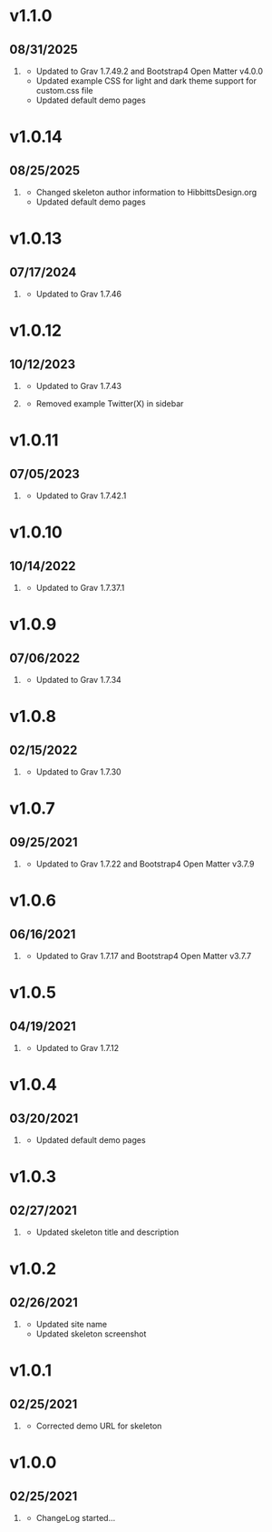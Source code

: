 # v1.1.0
## 08/31/2025

1. [](#improved)
    * Updated to Grav 1.7.49.2 and Bootstrap4 Open Matter v4.0.0
    * Updated example CSS for light and dark theme support for custom.css file
    * Updated default demo pages

# v1.0.14
## 08/25/2025

1. [](#improved)
    * Changed skeleton author information to HibbittsDesign.org
    * Updated default demo pages

# v1.0.13
## 07/17/2024

1. [](#improved)
    * Updated to Grav 1.7.46

# v1.0.12
## 10/12/2023

1. [](#improved)
    * Updated to Grav 1.7.43

1. [](#bugfix)   
    * Removed example Twitter(X) in sidebar

# v1.0.11
## 07/05/2023

1. [](#improved)
    * Updated to Grav 1.7.42.1

# v1.0.10
## 10/14/2022

1. [](#improved)
    * Updated to Grav 1.7.37.1
    
# v1.0.9
## 07/06/2022

1. [](#improved)
    * Updated to Grav 1.7.34

# v1.0.8
## 02/15/2022

1. [](#improved)
    * Updated to Grav 1.7.30

# v1.0.7
## 09/25/2021

1. [](#improved)
    * Updated to Grav 1.7.22 and Bootstrap4 Open Matter v3.7.9

# v1.0.6
## 06/16/2021

1. [](#improved)
    * Updated to Grav 1.7.17 and Bootstrap4 Open Matter v3.7.7

# v1.0.5
## 04/19/2021

1. [](#improved)
    * Updated to Grav 1.7.12

# v1.0.4
## 03/20/2021

1. [](#improved)
    * Updated default demo pages

# v1.0.3
## 02/27/2021

1. [](#improved)
    * Updated skeleton title and description

# v1.0.2
## 02/26/2021

1. [](#improved)
    * Updated site name
    * Updated skeleton screenshot

# v1.0.1
## 02/25/2021

1. [](#bugfix)
    * Corrected demo URL for skeleton

# v1.0.0
## 02/25/2021

1. [](#new)
    * ChangeLog started...

